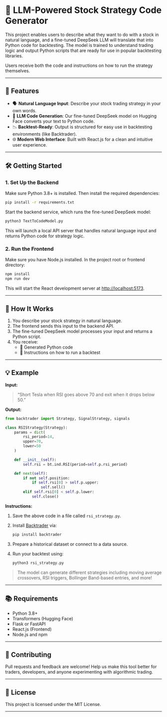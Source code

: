 # 🧠 LLM-Powered Stock Strategy Code Generator

This project enables users to describe what they want to do with a stock in natural language, and a fine-tuned DeepSeek LLM will translate that into Python code for backtesting. The model is trained to understand trading logic and output Python scripts that are ready for use in popular backtesting libraries.

Users receive both the code and instructions on how to run the strategy themselves.

---

## 🚀 Features

- 🗣️ **Natural Language Input**: Describe your stock trading strategy in your own words.
- 🤖 **LLM Code Generation**: Our fine-tuned DeepSeek model on Hugging Face converts your text to Python code.
- 📉 **Backtest-Ready**: Output is structured for easy use in backtesting environments (like Backtrader).
- 🌐 **Modern Web Interface**: Built with React.js for a clean and intuitive user experience.

---

## 🛠️ Getting Started

### 1. Set Up the Backend

Make sure Python 3.8+ is installed. Then install the required dependencies:

```bash
pip install -r requirements.txt
```

Start the backend service, which runs the fine-tuned DeepSeek model:

```bash
python3 TextToCodeModel.py
```

This will launch a local API server that handles natural language input and returns Python code for strategy logic.

### 2. Run the Frontend

Make sure you have Node.js installed. In the project root or frontend directory:

```bash
npm install
npm run dev
```

This will start the React development server at [http://localhost:5173](http://localhost:5173).

---

## 🧪 How It Works

1. You describe your stock strategy in natural language.
2. The frontend sends this input to the backend API.
3. The fine-tuned DeepSeek model processes your input and returns a Python script.
4. You receive:
   - 🐍 Generated Python code
   - 📘 Instructions on how to run a backtest
---

## 💡 Example

**Input:**

> “Short Tesla when RSI goes above 70 and exit when it drops below 50.”

**Output:**

```python
from backtrader import Strategy, SignalStrategy, signals

class RSIStrategy(Strategy):
    params = dict(
        rsi_period=14,
        upper=70,
        lower=50
    )

    def __init__(self):
        self.rsi = bt.ind.RSI(period=self.p.rsi_period)

    def next(self):
        if not self.position:
            if self.rsi[0] > self.p.upper:
                self.sell()
        elif self.rsi[0] < self.p.lower:
            self.close()
```

**Instructions:**

1. Save the above code in a file called `rsi_strategy.py`.
2. Install [Backtrader](https://www.backtrader.com/) via:

    ```bash
    pip install backtrader
    ```

3. Prepare a historical dataset or connect to a data source.
4. Run your backtest using:

    ```bash
    python3 rsi_strategy.py
    ```

> The model can generate different strategies including moving average crossovers, RSI triggers, Bollinger Band-based entries, and more!

---

## 📚 Requirements

- Python 3.8+
- Transformers (Hugging Face)
- Flask or FastAPI
- React.js (Frontend)
- Node.js and npm

---

## 🤝 Contributing

Pull requests and feedback are welcome! Help us make this tool better for traders, developers, and anyone experimenting with algorithmic trading.

---

## 📄 License

This project is licensed under the MIT License.

---
